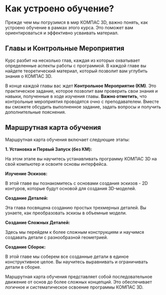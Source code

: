 # Как устроено обучение?

Прежде чем мы погрузимся в мир КОМПАС 3D, важно понять, как устроено обучение в рамках этого курса. Это поможет вам ориентироваться и эффективно усваивать материал.

## Главы и Контрольные Мероприятия

Курс разбит на несколько глав, каждая из которых охватывает определенные аспекты работы с программой. В каждой главе вы найдете теоретический материал, который позволит вам углубить знания о КОМПАС 3D.

В конце каждой главы вас ждет **Контрольное Мероприятие (КМ)**. Это практическое задание, которое позволит вам проверить свои знания и навыки, полученные в ходе изучения главы. **Важно отметить**, что контрольные мероприятия проводятся очно с преподавателем. Вместе вы сможете обсудить выполненное задание, задать вопросы и получить дополнительные пояснения.

## Маршрутная карта обучения

Маршрутная карта обучения включает следующие этапы:

**1. Установка и Первый Запуск (без КМ):**

На этом этапе вы научитесь устанавливать программу КОМПАС 3D на свой компьютер и освоите основы интерфейса.

**Изучение Эскизов:**

В этой главе вы познакомитесь с основами создания эскизов - 2D контуров, которые будут основой для создания 3D-моделей.

**Создание Деталей:**

Эта глава посвящена созданию простых трехмерных деталей. Вы узнаете, как преобразовать эскизы в объемные модели.

**Создание Сложных Деталей:**

Здесь мы перейдем к более сложным конструкциям и научимся создавать детали с разнообразной геометрией.

**Создание Сборок:**

В этой главе мы соберем все созданные детали в единое конструктивное целое. Вы научитесь выравнивать и ограничивать детали в сборке.

Маршрутная карта обучения представляет собой последовательное движение от основ до более сложных концепций. Это обеспечивает логичное и систематическое освоение программы КОМПАС 3D.
